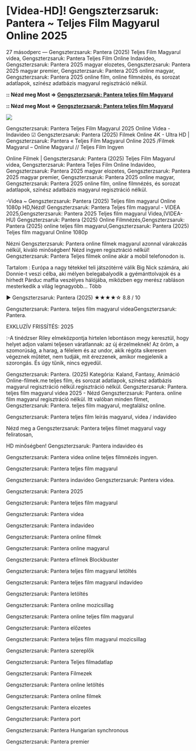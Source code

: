 # [Videa-HD]! Gengszterzsaruk: Pantera ~ Teljes Film Magyarul Online 2025

27 másodperc — Gengszterzsaruk: Pantera (2025) Teljes Film Magyarul videa, Gengszterzsaruk: Pantera Teljes Film Online Indavideo, Gengszterzsaruk: Pantera 2025 magyar elozetes, Gengszterzsaruk: Pantera 2025 magyar premier, Gengszterzsaruk: Pantera 2025 online magyar, Gengszterzsaruk: Pantera 2025 online film, online filmnézés, és sorozat adatlapok, színész adatbázis magyarul regisztráció nélkül.

**:: Nézd meg Most => [Gengszterzsaruk: Pantera teljes film Magyarul](https://t.co/EbA9qAE4gz)**

**:: Nézd meg Most => [Gengszterzsaruk: Pantera teljes film Magyarul](https://t.co/EbA9qAE4gz)**

<p dir="auto"><a href="https://t.co/EbA9qAE4gz" title="GITHUB" rel="nofollow"><img src="https://i.imgur.com/jhNGoEt.gif" style="max-width: 100%;"></a></p>

Gengszterzsaruk: Pantera Teljes Film Magyarul 2025 Online Videa - Indavideo ☑ Gengszterzsaruk: Pantera (2025) Filmek Online 4K - Ultra HD | Gengszterzsaruk: Pantera « Teljes Film Magyarul Online 2025 /Filmek Magyarul – Online Magyarul // Teljes Film Ingyen

Online Filmek | Gengszterzsaruk: Pantera (2025) Teljes Film Magyarul videa, Gengszterzsaruk: Pantera Teljes Film Online Indavideo, Gengszterzsaruk: Pantera 2025 magyar elozetes, Gengszterzsaruk: Pantera 2025 magyar premier, Gengszterzsaruk: Pantera 2025 online magyar, Gengszterzsaruk: Pantera 2025 online film, online filmnézés, és sorozat adatlapok, színész adatbázis magyarul regisztráció nélkül.

-Videa ~ Gengszterzsaruk: Pantera (2025) Teljes film magyarul Online 1080p HD,Nézd! Gengszterzsaruk: Pantera Teljes film magyarul - VIDEA 2025,Gengszterzsaruk: Pantera 2025 Teljes film magyarul Videa,(VIDEA-HU) Gengszterzsaruk: Pantera (2025) Online Filmnézés,Gengszterzsaruk: Pantera (2025) online teljes film magyarul,Gengszterzsaruk: Pantera (2025) Teljes film magyarul Online 1080p

Nézni Gengszterzsaruk: Pantera online filmek magyarul azonnal várakozás nélkül, kiváló minőségben! Nézd ingyen regisztráció nélkül! Gengszterzsaruk: Pantera Teljes filmek online akár a mobil telefonodon is.

Tartalom : Európa a nagy tétekkel teli játszótérré válik Big Nick számára, aki Donnie-t veszi célba, aki mélyen belegabalyodik a gyémánttolvajok és a hírhedt Párduc maffia veszélyes hálójába, miközben egy merész rabláson mesterkedik a világ legnagyobb… Több

▶️ Gengszterzsaruk: Pantera (2025) ★★★★☆ 8.8 / 10

Gengszterzsaruk: Pantera. teljes film magyarul videaGengszterzsaruk: Pantera.

EXKLUZÍV FRISSÍTÉS: 2025

:-A tinédzser Riley elmeközpontja hirtelen lebontáson megy keresztül, hogy helyet adjon valami teljesen váratlannak: az új érzelmeknek! Az öröm, a szomorúság, a harag, a félelem és az undor, akik régóta sikeresen végeznek műtétet, nem tudják, mit érezzenek, amikor megjelenik a szorongás. És úgy tűnik, nincs egyedül.

Gengszterzsaruk: Pantera. (2025) Kategória: Kaland, Fantasy, Animáció Online-filmek.me teljes film, és sorozat adatlapok, színész adatbázis magyarul regisztráció nélkül.regisztráció nélkül. Gengszterzsaruk: Pantera. teljes film magyarul videa 2025 - Nézd Gengszterzsaruk: Pantera. online film magyarul regisztráció nélkül. Itt valóban minden filmet, Gengszterzsaruk: Pantera. teljes film magyarul, megtalálsz online.

Gengszterzsaruk: Pantera teljes film leírás magyarul, videa / indavideo

Nézd meg a Gengszterzsaruk: Pantera teljes filmet magyarul vagy feliratosan, 

HD minőségben! Gengszterzsaruk: Pantera indavideo és 

Gengszterzsaruk: Pantera videa online teljes filmnézés ingyen. 

Gengszterzsaruk: Pantera teljes film magyarul 

Gengszterzsaruk: Pantera indavideo Gengszterzsaruk: Pantera videa.

Gengszterzsaruk: Pantera 2025

Gengszterzsaruk: Pantera teljes film magyarul

Gengszterzsaruk: Pantera videa

Gengszterzsaruk: Pantera indavideo

Gengszterzsaruk: Pantera online filmek

Gengszterzsaruk: Pantera online magyarul

Gengszterzsaruk: Pantera efilmek Blockbuster

Gengszterzsaruk: Pantera teljes film magyarul letöltés

Gengszterzsaruk: Pantera teljes film magyarul indavideo

Gengszterzsaruk: Pantera letöltés

Gengszterzsaruk: Pantera online mozicsillag

Gengszterzsaruk: Pantera online teljes film magyarul

Gengszterzsaruk: Pantera előzetes

Gengszterzsaruk: Pantera teljes film magyarul mozicsillag

Gengszterzsaruk: Pantera szereplők

Gengszterzsaruk: Pantera Teljes filmadatlap

Gengszterzsaruk: Pantera Filmezek

Gengszterzsaruk: Pantera online letöltés

Gengszterzsaruk: Pantera online filmek

Gengszterzsaruk: Pantera elozetes

Gengszterzsaruk: Pantera port

Gengszterzsaruk: Pantera Hungarian synchronous

Gengszterzsaruk: Pantera premier
